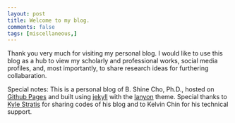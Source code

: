 ```yaml
---
layout: post
title: Welcome to my blog.
comments: false
tags: [miscellaneous,]
---
```

Thank you very much for visiting my personal blog.
I would like to use this blog as a hub to view my scholarly and professional works, social media profiles, and, most importantly, to share research ideas for furthering collabaration. 





Special notes:
This is a personal blog of B. Shine Cho, Ph.D., hosted on [Github Pages](https://pages.github.com) and built using [jekyll](https://jekyllrb.com) with the [lanyon](https://github.com/poole/lanyon) theme.
Special thanks to [Kyle Stratis](http://kylestratis.com/) for sharing codes of his blog and to Kelvin Chin for his technical support.
